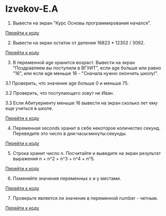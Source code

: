 # Izvekov-E.A
1. Вывести на экран "Курс Основы программирования начался".

[Перейти к коду](Hometask1(11.09.22)/task1.py)

2. Вывести на экран остаток от деления 16823 * 12302 / 3092.

[Перейти к коду](homework/Task2.py)

3. В переменной age хранится возраст. Вывести на экран "Поздравляем вы поступили в ВГУИТ", если age больше или равно "16", или если age меньше 16 - "Сначала нужно окончить школу!".

3.1 Проверить, что значение age больше 0 и меньше 75.

3.2 Проверить, что поступающего зовут не Иван.

3.3 Если Абитуериенту меньше 16 вывести на экран сколько лет ему еще учиться в школе.

[Перейти к коду](homework/Task3.py)

4. Переменная seconds хранит в себе некоторое количество секунд. Переведите это число в дни:часы:минуты:секунды.

[Перейти к коду](homework/Task4.py)

5. Строка хранит число n. Посчитайте и выведите на экран результат выражения n + n^2 + n^3 + n^4 + n^5.

[Перейти к коду](homework/Task5.py)

6. Поменяйте значения переменных x и y местами.

[Перейти к коду](homework/Task6.py)

7. Проверьте является ли значение в переменной number - четным.

[Перейти к коду](homework/Task7.py)

